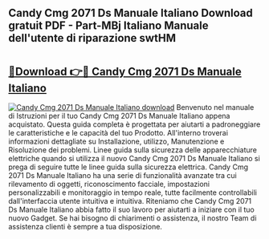## Candy Cmg 2071 Ds Manuale Italiano Download gratuit PDF - Part-MBj Italiano Manuale dell'utente di riparazione swtHM

# <h2><a href="http://dfbgdq.blite.top/?on=Candy+Cmg+2071+Ds+Manuale+Italiano">🔗Download 👉🔴 Candy Cmg 2071 Ds Manuale Italiano</a></h2>

[![Candy Cmg 2071 Ds Manuale Italiano download](https://i.imgur.com/lujVjoI.png)](http://dfbgdq.blite.top/?on=Candy+Cmg+2071+Ds+Manuale+Italiano)
Benvenuto nel manuale di Istruzioni per il tuo Candy Cmg 2071 Ds Manuale Italiano appena acquistato. Questa guida completa è progettata per aiutarti a padroneggiare le caratteristiche e le capacità del tuo Prodotto. All'interno troverai informazioni dettagliate su Installazione, utilizzo, Manutenzione e Risoluzione dei problemi. Linee guida sulla sicurezza delle apparecchiature elettriche quando si utilizza il nuovo Candy Cmg 2071 Ds Manuale Italiano si prega di seguire tutte le linee guida sulla sicurezza elettrica. Candy Cmg 2071 Ds Manuale Italiano ha una serie di funzionalità avanzate tra cui rilevamento di oggetti, riconoscimento facciale, impostazioni personalizzabili e monitoraggio in tempo reale, tutte facilmente controllabili dall'interfaccia utente intuitiva e intuitiva. Riteniamo che Candy Cmg 2071 Ds Manuale Italiano abbia fatto il suo lavoro per aiutarti a iniziare con il tuo nuovo Gadget. Se hai bisogno di chiarimenti o assistenza, il nostro Team di assistenza clienti è sempre a tua disposizione.
